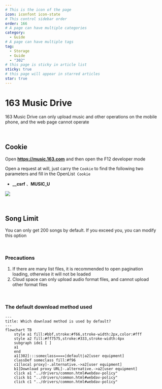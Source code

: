 ```yaml
---
# This is the icon of the page
icon: iconfont icon-state
# This control sidebar order
order: 166
# A page can have multiple categories
category:
  - Guide
# A page can have multiple tags
tag:
  - Storage
  - Guide
  - "302"
# this page is sticky in article list
sticky: true
# this page will appear in starred articles
star: true
---
```


# 163 Music Drive

163 Music Drive can only upload music and other operations on the mobile phone, and the web page cannot operate

<br/>



## **Cookie**

Open **https://music.163.com** and then open the F12 developer mode

Open a request at will, just carry the `Cookie` to find the following two parameters and fill in the OpenList` Cookie`

- **__csrf** 、**MUSIC_U**

![](/img/drivers/163/163_cookie.png)

<br/>



## **Song Limit**

You can only get 200 songs by default. If you exceed you, you can modify this option

<br/>



### **Precautions**

1. If there are many list files, it is recommended to open pagination loading, otherwise it will not be loaded
2. Cloud space can only upload audio format files, and cannot upload other format files

<br/>



### **The default download method used**

```mermaid
---
title: Which download method is used by default?
---
flowchart TB
    style a1 fill:#bbf,stroke:#f66,stroke-width:2px,color:#fff
    style a2 fill:#ff7575,stroke:#333,stroke-width:4px
    subgraph ide1 [ ]
    a1
    end
    a1[302]:::someclass====|default|a2[user equipment]
    classDef someclass fill:#f96
    c1[local proxy]-.alternative.->a2[user equipment]
    b1[Download proxy URL]-.alternative.->a2[user equipment]
    click a1 "../drivers/common.html#webdav-policy"
    click b1 "../drivers/common.html#webdav-policy"
    click c1 "../drivers/common.html#webdav-policy"
```
